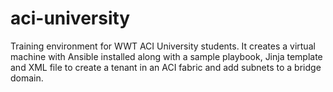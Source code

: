 # aci-university
Training environment for WWT ACI University students. It creates a virtual machine with Ansible installed along with a sample playbook, Jinja template and XML file to create a tenant in an ACI fabric and add subnets to a bridge domain.
